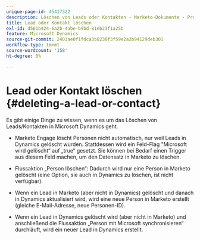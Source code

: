 ```yaml
---
unique-page-id: 45417322
description: Löschen von Leads oder Kontakten - Marketo-Dokumente - Produktdokumentation
title: Lead oder Kontakt löschen
exl-id: d561b424-6a2b-4abe-b9bd-81eb23f1a25b
feature: Microsoft Dynamics
source-git-commit: 2403ae0f1fdca3b8238f3f59e2a3b94129deb301
workflow-type: tm+mt
source-wordcount: '158'
ht-degree: 0%

---
```


# Lead oder Kontakt löschen {#deleting-a-lead-or-contact}

Es gibt einige Dinge zu wissen, wenn es um das Löschen von Leads/Kontakten in Microsoft Dynamics geht.

* Marketo Engage löscht Personen nicht automatisch, nur weil Leads in Dynamics gelöscht wurden. Stattdessen wird ein Feld-Flag &quot;Microsoft wird gelöscht“ auf „true“ gesetzt. Sie können bei Bedarf einen Trigger aus diesem Feld machen, um den Datensatz in Marketo zu löschen.

* Flussaktion „Person löschen“: Dadurch wird nur eine Person in Marketo gelöscht (eine Option, sie auch in Dynamics zu löschen, ist nicht verfügbar).

* Wenn ein Lead in Marketo (aber nicht in Dynamics) gelöscht und danach in Dynamics aktualisiert wird, wird eine neue Person in Marketo erstellt (gleiche E-Mail-Adresse, neue Personen-ID).

* Wenn ein Lead in Dynamics gelöscht wird (aber nicht in Marketo) und anschließend die Flussaktion „Person mit Microsoft synchronisieren“ durchläuft, wird ein neuer Lead in Dynamics erstellt.
